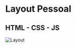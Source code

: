 # Layout Pessoal
## HTML - CSS - JS

![Layout](https://github.com/tiagoandradeWeb/spabutterfly/blob/master/custom%20%E2%80%93%201.jpg)

